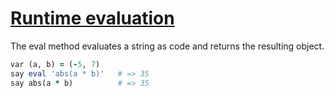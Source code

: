 [1]: https://rosettacode.org/wiki/Runtime_evaluation

# [Runtime evaluation][1]

The eval method evaluates a string as code and returns the resulting object.

```ruby
var (a, b) = (-5, 7)
say eval 'abs(a * b)'   # => 35
say abs(a * b)          # => 35
```
